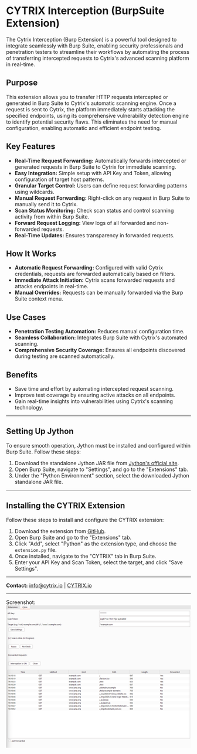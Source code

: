 <!DOCTYPE html>
<html lang="en">
<head>
    <meta charset="UTF-8">
    <meta name="viewport" content="width=device-width, initial-scale=1.0">
</head>
<body>
    <h1>CYTRIX Interception (BurpSuite Extension)</h1>
    <p>The Cytrix Interception (Burp Extension) is a powerful tool designed to integrate seamlessly with Burp Suite, enabling security professionals and penetration testers to streamline their workflows by automating the process of transferring intercepted requests to Cytrix's advanced scanning platform in real-time.</p>
    <h2>Purpose</h2>
    <p>This extension allows you to transfer HTTP requests intercepted or generated in Burp Suite to Cytrix's automatic scanning engine. Once a request is sent to Cytrix, the platform immediately starts attacking the specified endpoints, using its comprehensive vulnerability detection engine to identify potential security flaws. This eliminates the need for manual configuration, enabling automatic and efficient endpoint testing.</p>
    <h2>Key Features</h2>
    <ul>
        <li><strong>Real-Time Request Forwarding:</strong> Automatically forwards intercepted or generated requests in Burp Suite to Cytrix for immediate scanning.</li>
        <li><strong>Easy Integration:</strong> Simple setup with API Key and Token, allowing configuration of target host patterns.</li>
        <li><strong>Granular Target Control:</strong> Users can define request forwarding patterns using wildcards.</li>
        <li><strong>Manual Request Forwarding:</strong> Right-click on any request in Burp Suite to manually send it to Cytrix.</li>
        <li><strong>Scan Status Monitoring:</strong> Check scan status and control scanning activity from within Burp Suite.</li>
        <li><strong>Forward Request Logging:</strong> View logs of all forwarded and non-forwarded requests.</li>
        <li><strong>Real-Time Updates:</strong> Ensures transparency in forwarded requests.</li>
    </ul>
    <h2>How It Works</h2>
    <ul>
        <li><strong>Automatic Request Forwarding:</strong> Configured with valid Cytrix credentials, requests are forwarded automatically based on filters.</li>
        <li><strong>Immediate Attack Initiation:</strong> Cytrix scans forwarded requests and attacks endpoints in real-time.</li>
        <li><strong>Manual Overrides:</strong> Requests can be manually forwarded via the Burp Suite context menu.</li>
    </ul>
    <h2>Use Cases</h2>
    <ul>
        <li><strong>Penetration Testing Automation:</strong> Reduces manual configuration time.</li>
        <li><strong>Seamless Collaboration:</strong> Integrates Burp Suite with Cytrix's automated scanning.</li>
        <li><strong>Comprehensive Security Coverage:</strong> Ensures all endpoints discovered during testing are scanned automatically.</li>
    </ul>
    <h2>Benefits</h2>
    <ul>
        <li>Save time and effort by automating intercepted request scanning.</li>
        <li>Improve test coverage by ensuring active attacks on all endpoints.</li>
        <li>Gain real-time insights into vulnerabilities using Cytrix's scanning technology.</li>
    </ul>
    <hr>
    <h2>Setting Up Jython</h2>
    <p>To ensure smooth operation, Jython must be installed and configured within Burp Suite. Follow these steps:</p>
    <ol>
        <li>Download the standalone Jython JAR file from <a href="https://www.jython.org/download.html" target="_blank">Jython's official site</a>.</li>
        <li>Open Burp Suite, navigate to "Settings", and go to the "Extensions" tab.</li>
        <li>Under the "Python Environment" section, select the downloaded Jython standalone JAR file.</li>
    </ol>
    <hr>
    <h2>Installing the CYTRIX Extension</h2>
    <p>Follow these steps to install and configure the CYTRIX extension:</p>
    <ol>
        <li>Download the extension from <a href="https://github.com/Cytrixio/Cytrix-BurpSuite-Extension" target="_blank">GitHub</a>.</li>
        <li>Open Burp Suite and go to the "Extensions" tab.</li>
        <li>Click "Add", select "Python" as the extension type, and choose the <code>extension.py</code> file.</li>
        <li>Once installed, navigate to the "CYTRIX" tab in Burp Suite.</li>
        <li>Enter your API Key and Scan Token, select the target, and click "Save Settings".</li>
    </ol>
    <hr>
    <p><strong>Contact:</strong> <a href="mailto:info@cytrix.io">info@cytrix.io</a> | <a href="https://cytrix.io" target="_blank">CYTRIX.io</a></p>
    <hr>
</body>
</html>

Screenshot:
![img.png](img.png)